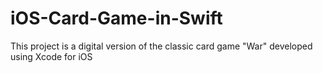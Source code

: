 # iOS-Card-Game-in-Swift
This project is a digital version of the classic card game "War" developed using Xcode for iOS
